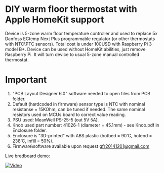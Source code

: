 # DIY warm floor thermostat with Apple HomeKit support

Device is 5-zone warm floor temperature controller and used to replace 5x Danfoss ECtemp Next Plus programmable regulator (or other thermostats with NTC\PTC sensors).
Total cost is under 100USD with Raspberry Pi 3 model B+.
Device can be used without HomeKit abilities, just remove Raspberry Pi. It will turn device to usual 5-zone manual controlled thermostat.

# Important

1. "PCB Layout Designer 6.0" software needed to open files from PCB folder.
2. Default (hardcoded in firmware) sensor type is NTC with nominal resistanse = 15KOhm, can be tuned if needed. The same nominal resistors used on MCUs board to correct value reading.
3. PSU used: MeanWell PS-25-5 (out 5V 5A).
4. Knob used part number: 41026-1 (diameter = 45.1mm) -  see Knob.pdf in Enclosure folder.
5. Enclosure is "3D-printed" with ABS plastic (hotbed = 90'C, hotend = 238'C, infill = 50%).
6. Firmware\software available upon request gfr20141201@gmail.com

Live bredboard demo:

[![Video](http://img.youtube.com/vi/IP8oJ3PyP9c/0.jpg)](https://www.youtube.com/watch?v=IP8oJ3PyP9c)
